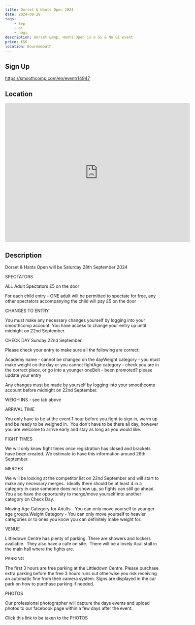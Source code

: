 ```yaml
---
title: Dorset & Hants Open 2024
date: 2024-09-28
tags:
    - Sep
    - gi 
    - nogi 
description: Dorset &amp; Hants Open is a Gi & No Gi event
price: £50
location: Bournemouth
---
```

## Sign Up
https://smoothcomp.com/en/event/14947

## Location
<iframe src="https://www.google.com/maps/embed?pb=!1m18!1m12!1m3!1d12345.6789!2d-1.8241195!3d50.7442674!2m3!1f0!2f0!3f0!3m2!1i1024!2i768!4f13.1!3m3!1m2!1s0x0%3A0x0!2z50.7442674!5e0!3m2!1sen!2sus!4v1234567890" width="600" height="450" style="border:0;" allowfullscreen="" loading="lazy"></iframe>

## Description
Dorset & Hants Open will be Saturday 28th September 2024


SPECTATORS


ALL Adult Spectators £5 on the door


For each child entry - ONE adult will be permitted to spectate for free, any other spectators accompanying the child will pay £5 on the door


CHANGES TO ENTRY


You must make any necessary changes yourself by logging into your smoothcomp account. You have access to change your entry up until midnight on 22nd September.


CHECK DAY Sunday 22nd September.


Please check your entry to make sure all the following are correct:


Academy name - cannot be changed on the dayWeight category - you must make weight on the day or you cannot fightAge category - check you are in the correct place, or go into a younger oneBelt - been promoted? please update your entry


Any changes must be made by yourself by logging into your smoothcomp account before midnight on 22nd September.


WEIGH INS - see tab above


ARRIVAL TIME


You only have to be at the event 1 hour before you fight to sign in, warm up and be ready to be weighed in.  You don't have to be there all day, however you are welcome to arrive early and stay as long as you would like.


FIGHT TIMES


We will only know fight times once registration has closed and brackets have been created. We estimate to have this information around 26th September.


MERGES


We will be looking at the competitor list on 22nd September and will start to make any necessary merges.  Ideally there should be at least 4 in a category in case someone does not show up, so fights can still go ahead. You also have the opportunity to merge/move yourself into another category on Check Day.


Moving Age Category for Adults - You can only move yourself to younger age groups.Weight Category - You can only move yourself to heavier categories or to ones you know you can definitely make weight for. 


VENUE


Littledown Centre has plenty of parking. There are showers and lockers available.  They also have a cafe on site.  There will be a lovely Acai stall in the main hall where the fights are.


PARKING


The first 3 hours are free parking at the Littledown Centre. Please purchase extra parking before the free 3 hours runs out otherwise you risk receiving an automatic fine from their camera system. Signs are displayed in the car park on how to purchase parking if needed.


PHOTOS


Our professional photographer will capture the days events and upload photos to our facebook page within a few days after the event.


Click this link to be taken to the PHOTOS